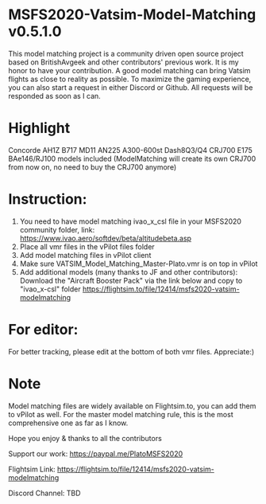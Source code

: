 # MSFS2020-Vatsim-Model-Matching v0.5.1.0
This model matching project is a community driven open source project based on BritishAvgeek and other contributors' previous work. It is my honor to have your contribution.
A good model matching can bring Vatsim flights as close to reality as possible.
To maximize the gaming experience, you can also start a request in either Discord or Github.
All requests will be responded as soon as I can.

# Highlight
Concorde AH1Z B717 MD11 AN225 A300-600st Dash8Q3/Q4 CRJ700 E175 BAe146/RJ100 models included
(ModelMatching will create its own CRJ700 from now on, no need to buy the CRJ700 anymore)

# Instruction: 
1. You need to have model matching ivao_x_csl file in your MSFS2020 community folder, link:
   https://www.ivao.aero/softdev/beta/altitudebeta.asp
2. Place all vmr files in the vPilot files folder
3. Add model matching files in vPilot client
4. Make sure VATSIM_Model_Matching_Master-Plato.vmr is on top in vPilot
5. Add additional models (many thanks to JF and other contributors): Download the "Aircraft Booster Pack" via the link below and copy to "ivao_x-csl" folder
   https://flightsim.to/file/12414/msfs2020-vatsim-modelmatching

# For editor:
For better tracking, please edit at the bottom of both vmr files.
Appreciate:)

# Note
Model matching files are widely available on Flightsim.to, you can add them to vPilot as well.
For the master model matching rule, this is the most comprehensive one as far as I know.

Hope you enjoy & thanks to all the contributors

Support our work:
https://paypal.me/PlatoMSFS2020

Flightsim Link:
https://flightsim.to/file/12414/msfs2020-vatsim-modelmatching

Discord Channel:
TBD

